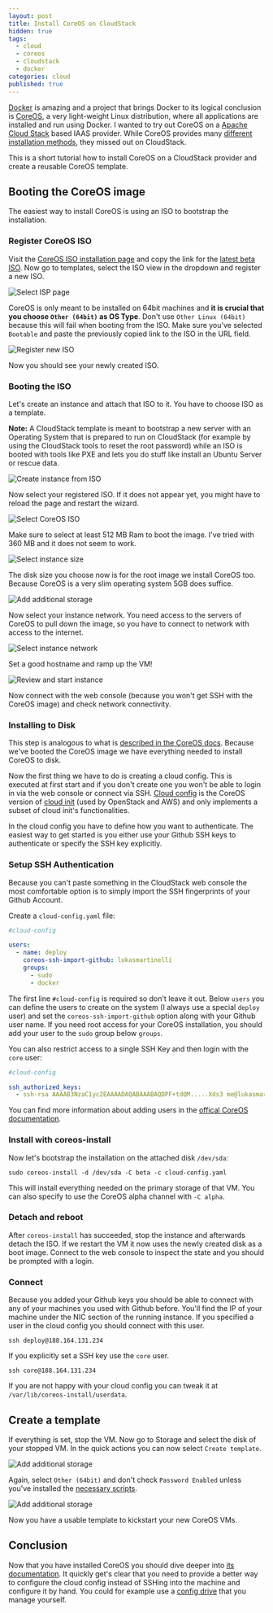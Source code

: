 ```yaml
---
layout: post
title: Install CoreOS on CloudStack
hidden: true
tags:
  - cloud
  - coreos
  - cloudstack
  - docker
categories: cloud
published: true
---
```


[Docker](https://www.docker.com/) is amazing and a project that brings Docker to its logical conclusion is [CoreOS](https://coreos.com/), a very light-weight Linux distribution, where all applications are installed and run using Docker.
I wanted to try out CoreOS on a [Apache Cloud Stack](https://cloudstack.apache.org/) based IAAS provider. While CoreOS provides many [different installation methods](https://coreos.com/docs/running-coreos/platforms), they missed out on CloudStack.

This is a short tutorial how to install CoreOS on a CloudStack provider and create a reusable CoreOS template.

## Booting the CoreOS image
The easiest way to install CoreOS is using an ISO to bootstrap the installation.

### Register CoreOS ISO
Visit the [CoreOS ISO installation page](http://coreos.com/docs/running-coreos/platforms/iso/) and copy the link for the [latest beta ISO]((http://beta.release.core-os.net/amd64-usr/current/coreos_production_iso_image.iso)).
Now go to templates, select the ISO view in the dropdown and register a new ISO.

![Select ISP page](/media/cloudstack/select-iso-page.png)

CoreOS is only meant to be installed on 64bit machines and **it is crucial that you choose `Other (64bit)` as OS Type**. Don't use `Other Linux (64bit)` because this will fail when booting from the ISO. Make sure you've selected `Bootable` and paste the previously copied link to the ISO in the URL field.

![Register new ISO](/media/cloudstack/register-iso.png)

Now you should see your newly created ISO.

### Booting the ISO

Let's create an instance and attach that ISO to it. You have to choose ISO as a template.

**Note:** A CloudStack template is meant to bootstrap a new server with an Operating System that is prepared to run on CloudStack (for example by using the CloudStack tools to reset the root password) while an ISO is booted with tools like PXE and lets you do stuff like install an Ubuntu Server or rescue data.

![Create instance from ISO](/media/cloudstack/create-instance-setup.png)

Now select your registered ISO. If it does not appear yet, you might have to reload the page and restart the wizard.

![Select CoreOS ISO](/media/cloudstack/create-instance-template.png)

Make sure to select at least 512 MB Ram to boot the image. I've tried with 360 MB and it does not seem to work.

![Select instance size](/media/cloudstack/create-instance-compute.png)

The disk size you choose now is for the root image we install CoreOS too. Because CoreOS is a very slim operating system 5GB does suffice.

![Add additional storage](/media/cloudstack/create-instance-data-disk.png)

Now select your instance network. You need access to the servers of CoreOS to pull down the image, so you have to connect to network with access to the internet.

![Select instance network](/media/cloudstack/create-instance-network.png)

Set a good hostname and ramp up the VM!

![Review and start instance](/media/cloudstack/create-instance-review.png)

Now connect with the web console (because you won't get SSH with the CoreOS image) and check network connectivity.

### Installing to Disk

This step is analogous to what is [described in the CoreOS docs](https://coreos.com/docs/running-coreos/bare-metal/installing-to-disk/). Because we've booted the CoreOS image we have everything needed to install CoreOS to disk.

Now the first thing we have to do is creating a cloud config. This is executed at first start and if you don't create one you won't be able to login in via the web console or connect via SSH. [Cloud config](http://coreos.com/docs/cluster-management/setup/cloudinit-cloud-config/) is the CoreOS version of [cloud init](http://cloudinit.readthedocs.org/en/latest/) (used by OpenStack and AWS) and only implements a subset of cloud init's functionalities.

In the cloud config you have to define how you want to authenticate.
The easiest way to get started is you either use your Github SSH keys to authenticate or specify the SSH key explicitly.

### Setup SSH Authentication

Because you can't paste something in the CloudStack web console the most comfortable option is to simply import the SSH fingerprints of your Github Account.

Create a `cloud-config.yaml` file:

```yaml
#cloud-config

users:
  - name: deploy
    coreos-ssh-import-github: lukasmartinelli
    groups:
      - sudo
      - docker
```

The first line `#cloud-config` is required so don't leave it out. Below `users` you can define the users to create on the system (I always use a special `deploy` user) and set the `coreos-ssh-import-github` option along with your Github user name.
If you need root access for your CoreOS installation, you should add your user to the `sudo` group below `groups`.

You can also restrict access to a single SSH Key and then login with the `core` user:

```yaml
#cloud-config

ssh_authorized_keys:
  - ssh-rsa AAAAB3NzaC1yc2EAAAADAQABAAABAQDPF+tdQM.....Xds3 me@lukasmartinelli.ch
```

You can find more information about adding users in the [offical CoreOS documentation](https://coreos.com/docs/cluster-management/setup/adding-users/).

### Install with coreos-install
Now let's bootstrap the installation on the attached disk `/dev/sda`:

```
sudo coreos-install -d /dev/sda -C beta -c cloud-config.yaml
```

This will install everything needed on the primary storage of that VM. You can also specify to use the CoreOS alpha channel with `-C alpha`.

### Detach and reboot
After `coreos-install` has succeeded, stop the instance and afterwards detach the ISO.
If we restart the VM it now uses the newly created disk as a boot image. Connect to the web console to inspect the state and you should be prompted with a login.

### Connect
Because you added your Github keys you should be able to connect with any of your machines you used with Github before. You'll find the IP of your machine under the NIC section of the running instance. If you specified a user in the cloud config you should connect with this user.

```
ssh deploy@188.164.131.234
```

If you explicitly set a SSH key use the `core` user.

```
ssh core@188.164.131.234
```

If you are not happy with your cloud config you can tweak it at `/var/lib/coreos-install/userdata`.

## Create a template
If everything is set, stop the VM. Now go to Storage and select the disk of your stopped VM. In the quick actions you can now select `Create template`.

![Add additional storage](/media/cloudstack/template-from-disk.png)

Again, select `Other (64bit)` and don't check `Password Enabled` unless you've installed the [necessary scripts](https://cloudstack.apache.org/docs/en-US/Apache_CloudStack/4.0.2/html/Admin_Guide/add-password-management-to-templates.html).

![Add additional storage](/media/cloudstack/create-template-from-disk.png)

Now you have a usable template to kickstart your new CoreOS VMs.

## Conclusion
Now that you have installed CoreOS you should dive deeper into [its documentation](http://coreos.com/docs/). It quickly get's clear that you need to provide a better way to configure the cloud config instead of SSHing into the machine and configure it by hand. You could for example use a [config drive](http://coreos.com/docs/cluster-management/setup/cloudinit-config-drive/) that you manage yourself.
